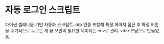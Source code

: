 # 자동 로그인 스크립트

파이썬 셀레니움 기반 자동화 스크립트.
otp 인증 포함해 특정 페이지 접근 후 특정 버튼을 주기적으로 누르는 게 끝
보안이 필요한 데이터는 env로 관리. vibe 코딩으로 만들었음.
